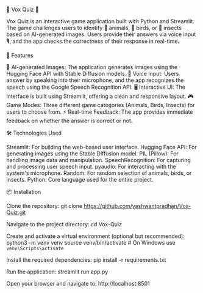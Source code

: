 🎉 Vox Quiz 🎉

Vox Quiz is an interactive game application built with Python and Streamlit. The game challenges users to identify 🐾 animals, 🦜 birds, or 🦋 insects based on AI-generated images. Users provide their answers via voice input 🎙️, and the app checks the correctness of their response in real-time.

🚀 Features

🎨 AI-generated Images: The application generates images using the Hugging Face API with Stable Diffusion models.
🎤 Voice Input: Users answer by speaking into their microphone, and the app recognizes the speech using the Google Speech Recognition API.
🖥️ Interactive UI: The interface is built using Streamlit, offering a clean and responsive layout.
🎮 Game Modes: Three different game categories (Animals, Birds, Insects) for users to choose from.
⚡ Real-time Feedback: The app provides immediate feedback on whether the answer is correct or not.

🛠️ Technologies Used

Streamlit: For building the web-based user interface.
Hugging Face API: For generating images using the Stable Diffusion model.
PIL (Pillow): For handling image data and manipulation.
SpeechRecognition: For capturing and processing user speech input.
pyaudio: For interacting with the system's microphone.
Random: For random selection of animals, birds, or insects.
Python: Core language used for the entire project.

📦 Installation

Clone the repository:
git clone https://github.com/yashwantpradhan/Vox-Quiz.git

Navigate to the project directory:
cd Vox-Quiz

Create and activate a virtual environment (optional but recommended):
python3 -m venv venv source venv/bin/activate  # On Windows use `venv\Scripts\activate`

Install the required dependencies:
pip install -r requirements.txt

Run the application:
streamlit run app.py

Open your browser and navigate to:
http://localhost:8501

